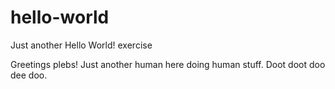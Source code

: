 # hello-world
Just another Hello World! exercise

Greetings plebs! 
Just another human here doing human stuff. Doot doot doo dee doo. 
